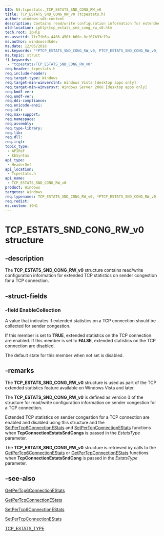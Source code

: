 ```yaml
---
UID: NS:tcpestats._TCP_ESTATS_SND_CONG_RW_v0
title: TCP_ESTATS_SND_CONG_RW_v0 (tcpestats.h)
author: windows-sdk-content
description: Contains read/write configuration information for extended TCP statistics on sender congestion for a TCP connection.
old-location: iphlp\tcp_estats_snd_cong_rw_v0.htm
tech.root: IpHlp
ms.assetid: 7fc7fb6a-4486-450f-b60e-8cf07b33c79a
ms.author: windowssdkdev
ms.date: 12/05/2018
ms.keywords: "*PTCP_ESTATS_SND_CONG_RW_v0, PTCP_ESTATS_SND_CONG_RW_v0, PTCP_ESTATS_SND_CONG_RW_v0 structure pointer [IP Helper], TCP_ESTATS_SND_CONG_RW_v0, TCP_ESTATS_SND_CONG_RW_v0 structure [IP Helper], iphlp.tcp_estats_snd_cong_rw_v0, tcpestats/PTCP_ESTATS_SND_CONG_RW_v0, tcpestats/TCP_ESTATS_SND_CONG_RW_v0"
ms.topic: struct
f1_keywords: 
 - "tcpestats/TCP_ESTATS_SND_CONG_RW_v0"
req.header: tcpestats.h
req.include-header: 
req.target-type: Windows
req.target-min-winverclnt: Windows Vista [desktop apps only]
req.target-min-winversvr: Windows Server 2008 [desktop apps only]
req.kmdf-ver: 
req.umdf-ver: 
req.ddi-compliance: 
req.unicode-ansi: 
req.idl: 
req.max-support: 
req.namespace: 
req.assembly: 
req.type-library: 
req.lib: 
req.dll: 
req.irql: 
topic_type:
 - APIRef
 - kbSyntax
api_type:
 - HeaderDef
api_location:
 - Tcpestats.h
api_name:
 - TCP_ESTATS_SND_CONG_RW_v0
product: Windows
targetos: Windows
req.typenames: TCP_ESTATS_SND_CONG_RW_v0, *PTCP_ESTATS_SND_CONG_RW_v0
req.redist: 
ms.custom: 19H1
---
```


# TCP_ESTATS_SND_CONG_RW_v0 structure


## -description


The <b>TCP_ESTATS_SND_CONG_RW_v0</b> structure contains read/write configuration information for extended TCP statistics on sender congestion for a TCP connection.


## -struct-fields




### -field EnableCollection

A value that indicates if extended statistics on a TCP connection should be collected for sender congestion. 

If this member is set to <b>TRUE</b>, extended statistics on the TCP connection are enabled. If this member is set to <b>FALSE</b>, extended statistics on the TCP connection are disabled. 

The default state for this member when not set is disabled.


## -remarks



The <b>TCP_ESTATS_SND_CONG_RW_v0</b> structure is used as part of the TCP extended statistics feature available on Windows Vista and later. 

The <b>TCP_ESTATS_SND_CONG_RW_v0</b> is defined as version 0 of the structure for  read/write configuration information on sender congestion for a TCP connection.  

Extended TCP statistics on sender congestion for a TCP connection are enabled and disabled using this structure and the <a href="https://docs.microsoft.com/windows/desktop/api/iphlpapi/nf-iphlpapi-setpertcp6connectionestats">SetPerTcp6ConnectionEStats</a> and <a href="https://docs.microsoft.com/windows/desktop/api/iphlpapi/nf-iphlpapi-setpertcpconnectionestats">SetPerTcpConnectionEStats</a> functions when <b>TcpConnectionEstatsSndCongs</b> is passed in the <i>EstatsType</i> parameter.

The <b>TCP_ESTATS_SND_CONG_RW_v0</b> structure is retrieved by calls to  the <a href="https://docs.microsoft.com/windows/desktop/api/iphlpapi/nf-iphlpapi-getpertcp6connectionestats">GetPerTcp6ConnectionEStats</a> or <a href="https://docs.microsoft.com/windows/desktop/api/iphlpapi/nf-iphlpapi-getpertcpconnectionestats">GetPerTcpConnectionEStats</a> functions when <b>TcpConnectionEstatsSndCong</b> is passed in the <i>EstatsType</i> parameter. 




## -see-also




<a href="https://docs.microsoft.com/windows/desktop/api/iphlpapi/nf-iphlpapi-getpertcp6connectionestats">GetPerTcp6ConnectionEStats</a>



<a href="https://docs.microsoft.com/windows/desktop/api/iphlpapi/nf-iphlpapi-getpertcpconnectionestats">GetPerTcpConnectionEStats</a>



<a href="https://docs.microsoft.com/windows/desktop/api/iphlpapi/nf-iphlpapi-setpertcp6connectionestats">SetPerTcp6ConnectionEStats</a>



<a href="https://docs.microsoft.com/windows/desktop/api/iphlpapi/nf-iphlpapi-setpertcpconnectionestats">SetPerTcpConnectionEStats</a>



<a href="https://docs.microsoft.com/windows/desktop/api/tcpestats/ne-tcpestats-tcp_estats_type">TCP_ESTATS_TYPE</a>
 

 

